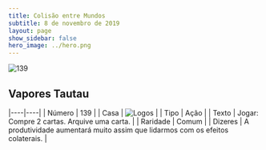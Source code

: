 ```yaml
---
title: Colisão entre Mundos
subtitle: 8 de novembro de 2019
layout: page
show_sidebar: false
hero_image: ../hero.png
---
```


![139](https://cdn.keyforgegame.com/media/card_front/pt/452_139_9V73RP6R38PR_pt.png)

## Vapores Tautau

|----|----|
| Número | 139 |
| Casa | ![Logos](https://archonarcana.com/images/thumb/c/ce/Logos.png/22px-Logos.png "Logos") |
| Tipo | Ação |
| Texto | Jogar: Compre 2 cartas. Arquive uma  carta. |
| Raridade | Comum |
| Dizeres | A produtividade aumentará muito assim que lidarmos com os efeitos colaterais. |
